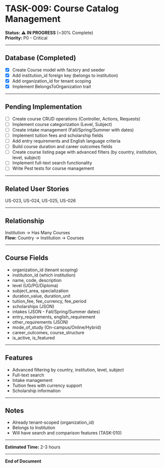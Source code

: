 # TASK-009: Course Catalog Management

**Status:** ⚠️ **IN PROGRESS** (~30% Complete)  
**Priority:** P0 - Critical  

---

## Database (Completed)

- [x] Create Course model with factory and seeder
- [x] Add institution_id foreign key (belongs to institution)
- [x] Add organization_id for tenant scoping
- [x] Implement BelongsToOrganization trait

---

## Pending Implementation

- [ ] Create course CRUD operations (Controller, Actions, Requests)
- [ ] Implement course categorization (Level, Subject)
- [ ] Create intake management (Fall/Spring/Summer with dates)
- [ ] Implement tuition fees and scholarship fields
- [ ] Add entry requirements and English language criteria
- [ ] Build course duration and career outcomes fields
- [ ] Create course listing page with advanced filters (by country, institution, level, subject)
- [ ] Implement full-text search functionality
- [ ] Write Pest tests for course management

---

## Related User Stories

US-023, US-024, US-025, US-026

---

## Relationship

Institution → Has Many Courses  
**Flow:** Country → Institution → Courses

---

## Course Fields

- organization_id (tenant scoping)
- institution_id (which institution)
- name, code, description
- level (UG/PG/Diploma)
- subject_area, specialization
- duration_value, duration_unit
- tuition_fee, fee_currency, fee_period
- scholarships (JSON)
- intakes (JSON - Fall/Spring/Summer dates)
- entry_requirements, english_requirement
- other_requirements (JSON)
- mode_of_study (On-campus/Online/Hybrid)
- career_outcomes, course_structure
- is_active, is_featured

---

## Features

- Advanced filtering by country, institution, level, subject
- Full-text search
- Intake management
- Tuition fees with currency support
- Scholarship information

---

## Notes

- Already tenant-scoped (organization_id)
- Belongs to Institution
- Will have search and comparison features (TASK-010)

---

**Estimated Time:** 2-3 hours

---

**End of Document**

